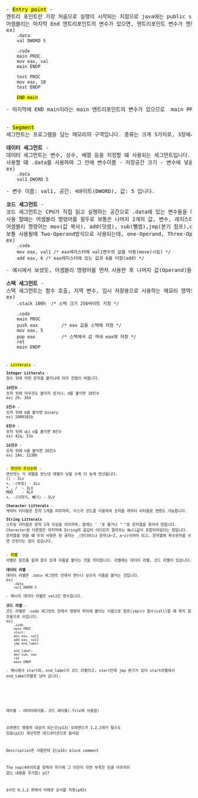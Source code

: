 <pre>
- <mark>Entry point</mark> -
엔트리 포인트란 가장 처음으로 실행이 시작되는 지점으로 java에는 public static void main(String[] args)가 엔트리 포인트, c는  main()가 엔트리 포인트인데
어셈블리는 마지막 End 엔트리포인트의 변수가 있으면, 엔트리포인트 변수가 엔트리포인트가 된다.
ex) <code>
    .data
    val DWORD 5
  
    .code
    main PROC
    mov eax, val
    main ENDP
  
    test PROC
    mov eax, 10
    test ENDP
  
    <mark>END main</mark>
    </code>
- 마지막에 END main이라는 main 엔트리포인트의 변수가 있으므로  main PROC가 엔트리 포인트이다.

      
- <mark>Segment</mark>
세그먼트는 프로그램을 담는 메모리의 구역입니다. 종류는 크게 5가지로, 3장에서 나오는 세그먼트 3가지만 설명 드리겠습니다.

<b>데이터 세그먼트</b> -
데이터 세그먼트는 변수, 상수, 배열 등을 지정할 떄 사용되는 세그먼트입니다. 
사용할 떄 .data를 사용하여 그 안에 변수이름 - 저장공간 크기 - 변수에 넣을 값   이런식으로 사용됩니다.
ex) <code>
    .data
    val1 DWORD 5 
    </code>
- 변수 이름: val1, 공간: 4바이트(DWORD), 값: 5 입니다. 

<b>코드 세그먼트</b> -
코드 세그먼트는 CPU가 직접 읽고 실행하는 공간으로 .data에 있는 변수들을 여기로 끌고와 레지스터와 함께 사용됩니다.
사용 할떄는 어셈블리 명령어를 필두로 보통은 나머지 2개의 값, 변수, 레지스터가 오고, 오른쪽에서 왼쪽으로 어셈블리 명령어에 따라 값이 오른쪽에서 왼쪽으로 행동 됩니다.
어셈블리 명령어는 mov(값 복사), add(덧셈), sub(뺄셈),jmp(분기 점프),call(함수 호출), ret(함수 반환), neg(부호 반전)가 있고, 나머지가 모두 피연산자인 Operand입니다.
보통 사용될때 Two-Operand방식으로 사용되는데, one-Operand, Three-Operand도 가끔 사용됩니다.
ex) <code>
    .code
    mov eax, val1 /* eax레지스터에 val1변수의 값을 이동(move)시킴) */
    add eax, 6 /* eax레지스터에 있는 값과 6을 더함(add) */
    </code>
- 예시에서 보셨듯, 어셈블리 명령어를 먼저 사용한 후 나머지 값(Operand)들이 오게 되고 Operand가 2개이므로 mov.... add.... 은 Two-Operand입니다. 

<b>스택 세그먼트</b> -
스택 세그먼트는 함수 호출, 지역 변수, 임시 저장용으로 사용하는 메모리 영역으로 갑을 스택에서 꺼내거나(pop) 스택에 저장(push)을 할 수 있습니다.
ex) <code>
    .stack 100h  /* 스택 크기 256바이트 지정 */
    
    .code
    main PROC
    push eax         /* eax 값을 스택에 저장 */
    mov eax, 5
    pop eax          /* 스택에서 값 꺼내 eax에 저장 */
    ret
    main ENDP
    <code>


- <mark>Litterals</mark> -

<b>Integer Litterals</b> -   
정수 뒤에 어떤 문자를 붙이냐에 따라 진법이 바뀝니다.

<b>10진수</b> -
숫자 뒤에 아무것도 붙이지 않거나, d를 붙이면 10진수
ex) 26, 26d
      
<b>2진수</b> -
숫자 뒤에 b를 붙이면 binary
ex) 1000101b

<b>8진수</b> -
숫자 뒤에 q나 o를 붙이면 8진수
ex) 42q, 53o

<b>16진수</b> -
숫자 뒤에 h를 붙이면 16진수
ex) 1Ah, 123Bh


- <mark>연산자 우선순위</mark> -
연산자는 각 레벨을 받는데 레벨이 낮을 수록 더 늦게 연산됩니다.
() - 1Lv
+, -(부호) - 2Lv
* , /  - 3LV
MOD    - 4LV
+, -(더하기, 뺴기) - 5LV 

<b>Character Litterals</b> -
캐릭터 리터럴은 문자 1개를 의미하며, 아스키 코드를 이용하여 숫자를 캐릭터 리터럴로 변환도 가능합니다.

<b>String Litterals</b>
스트링 리터럴은 문자 1개 이상을 의미하며, 쓸때는 ' '로 뭍거나 " "로 문자열을 묶어서 만듭니다. Character랑 다른점은 마지막에 String의 끝값이 어디인지 알려주는 Null값이 포함되어있다는 점입니다.
문자열을 만들 떄 주의 사항은 첫 글자는 _(언더바)나 문자(A~Z, a~z)이여야 되고, 문자열에 특수문자를 쓰면 안된다는 점이 있습니다.

        
- <mark>라벨</mark> -
라벨은 참조를 쉽게 할수 있게 이름을 붙이는 것을 의미합니다. 라벨에는 데이터 라벨, 코드 라벨이 있습니다. 

<b>데이터 라벨</b> -
데이터 라벨은 .data 세그먼트 안에서 변수나 상수의 이름을 붙이는 것입니다.
ex) <code>
    .data
    val1 DWORD 5 
    </code>
- 예시의 데이터 라벨은 val1인 변수입니다.

<b>코드 라벨</b> -
코드 라벨은 .code 세그먼트 안에서 명령어 위치에 붙이는 이름으로 점프(jmp)나 함수(call)할 때 위치 참조용으로 쓰입니다.
ex) <code>
    .code
    main PROC
    start:
    mov eax, val1
    add eax, val2
    jmp end_label

    end_label:
    mov sum, eax
    ret
    main ENDP
    </code>
- 예시에서 start와, end_label이 코드 라벨이고, start안에 jmp 분기가 있어 start라벨에서 end_label라벨로 넘어 갑니다.



</pre>



레이블 - 데이터레이블, 코드 레이블(.file에 사용함)


오퍼랜드 명령의 대상이 되는것(p13)
오퍼랜드가 1,2,3개가 될수도 있음(p13)
계산하면 데스네이션으로 들어감

Description은 사람한테 감(p16)
block comment

The nop(4바이트를 맞춰야 하기에 그 미만이 되면 부족한 만큼 아무의미 없는 내용을 추가함) p17













$사인 0,1,2 위에서 아래로 순서를 지정(p43)
